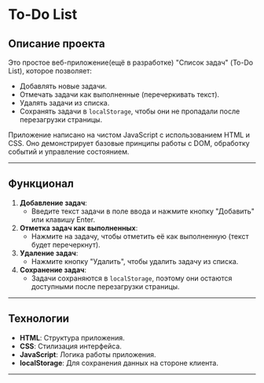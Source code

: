# **To-Do List**



## **Описание проекта**
Это простое веб-приложение(ещё в разработке) "Список задач" (To-Do List), которое позволяет:
- Добавлять новые задачи.
- Отмечать задачи как выполненные (перечеркивать текст).
- Удалять задачи из списка.
- Сохранять задачи в `localStorage`, чтобы они не пропадали после перезагрузки страницы.

Приложение написано на чистом JavaScript с использованием HTML и CSS. Оно демонстрирует базовые принципы работы с DOM, обработку событий и управление состоянием.

---

## **Функционал**
1. **Добавление задач**:
   - Введите текст задачи в поле ввода и нажмите кнопку "Добавить" или клавишу Enter.
2. **Отметка задач как выполненных**:
   - Нажмите на задачу, чтобы отметить её как выполненную (текст будет перечеркнут).
3. **Удаление задач**:
   - Нажмите кнопку "Удалить", чтобы удалить задачу из списка.
4. **Сохранение задач**:
   - Задачи сохраняются в `localStorage`, поэтому они остаются доступными после перезагрузки страницы.

---

## **Технологии**
- **HTML**: Структура приложения.
- **CSS**: Стилизация интерфейса.
- **JavaScript**: Логика работы приложения.
- **localStorage**: Для сохранения данных на стороне клиента.

---

